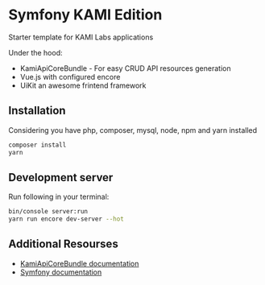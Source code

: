 Symfony KAMI Edition
==========

Starter template for KAMI Labs applications

Under the hood:
* KamiApiCoreBundle - For easy CRUD API resources generation
* Vue.js with configured encore
* UiKit an awesome frintend framework 


## Installation
Considering you have php, composer, mysql, node, npm and yarn installed

```bash
composer install
yarn
```

## Development server

Run following in your terminal:

```bash
bin/console server:run
yarn run encore dev-server --hot
```

## Additional Resourses

* [KamiApiCoreBundle documentation](src/Kami/ApiCoreBundle/README.md)
* [Symfony documentation](https://symfony.com)